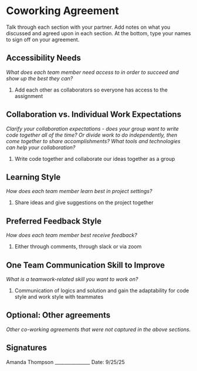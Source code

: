 # Coworking Agreement

Talk through each section with your partner. Add notes on what you discussed and agreed upon in each section. At the bottom, type your names to sign off on your agreement.

## Accessibility Needs
*What does each team member need access to in order to succeed and show up the best they can?*
1. Add each other as collaborators so everyone has access to the assignment 
   
## Collaboration vs. Individual Work Expectations
*Clarify your collaboration expectations - does your group want to write code together all of the time? Or divide work to do independently, then come together to share accomplishments? What tools and technologies can help your collaboration?*
1. Write code together and collaborate our ideas together as a group 

## Learning Style
*How does each team member learn best in project settings?*
1. Share ideas and give suggestions on the project together 

## Preferred Feedback Style
*How does each team member best receive feedback?*
1. Either through comments, through slack or via zoom 

## One Team Communication Skill to Improve
*What is a teamwork-related skill you want to work on?*
1. Communication of logics and solution and gain the adaptability for code style and work style with teammates

## Optional: Other agreements
*Other co-working agreements that were not captured in the above sections.*

## Signatures
Amanda Thompson _______________
Date: 9/25/25
